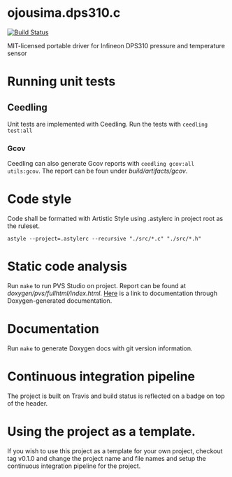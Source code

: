 # ojousima.dps310.c
[![Build Status](https://travis-ci.org/ojousima/ojousima.dps310.c.svg?branch=master)](https://travis-ci.org/ojousima/ojousima.dps310.c)

MIT-licensed portable driver for Infineon DPS310 pressure and temperature sensor

# Running unit tests
## Ceedling
Unit tests are implemented with Ceedling. Run the tests with
`ceedling test:all`

### Gcov
Ceedling can also generate Gcov reports with `ceedling gcov:all utils:gcov`.
The report can be foun under _build/artifacts/gcov_.

# Code style
Code shall be formatted with Artistic Style using .astylerc in project root as the
ruleset.
```
astyle --project=.astylerc --recursive "./src/*.c" "./src/*.h"
```

# Static code analysis
Run `make` to run PVS Studio on project. Report can be found at _doxygen/pvs/fullhtml/index.html_.
[Here](../pvs/fullhtml/index.html) is a link to documentation through Doxygen-generated documentation.

# Documentation
Run `make` to generate Doxygen docs with git version information. 

# Continuous integration pipeline
The project is built on Travis and build status is reflected on a badge on top of the 
header.

# Using the project as a template. 
If you wish to use this project as a template for your own project, checkout tag v0.1.0
and change the project name and file names and setup the continuous integration pipeline
for the project.